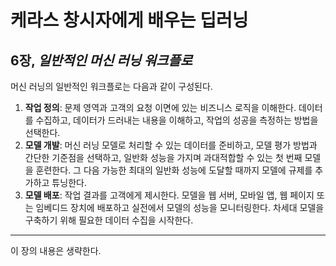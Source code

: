 # 케라스 창시자에게 배우는 딥러닝
## 6장, *일반적인 머신 러닝 워크플로*

머신 러닝의 일반적인 워크플로는 다음과 같이 구성된다.

1. **작업 정의**: 문제 영역과 고객의 요청 이면에 있는 비즈니스 로직을 이해한다. 데이터를 수집하고, 데이터가 드러내는 내용을 이해하고, 작업의 성공을 측정하는 방법을 선택한다.
2. **모델 개발**: 머신 러닝 모델로 처리할 수 있는 데이터를 준비하고, 모델 평가 방법과 간단한 기준점을 선택하고, 일반화 성능을 가지며 과대적합할 수 있는 첫 번째 모델을 훈련한다. 그 다음 가능한 최대의 일반화 성능에 도달할 때까지 모델에 규제를 추가하고 튜닝한다.
3. **모델 배포**: 작업 결과를 고객에게 제시한다. 모델을 웹 서버, 모바일 앱, 웹 페이지 또는 임베디드 장치에 배포하고 실전에서 모델의 성능을 모니터링한다. 차세대 모델을 구축하기 위해 필요한 데이터 수집을 시작한다.

- - -

이 장의 내용은 생략한다.